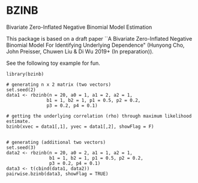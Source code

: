 # BZINB
Bivariate Zero-Inflated Negative Binomial Model Estimation  

This package is based on a draft paper ``A Bivariate Zero-Inflated Negative Binomial Model For Identifying Underlying Dependence" (Hunyong Cho, John Preisser, Chuwen Liu \& Di Wu 2019+ (In preparation)).  

See the following toy example for fun.

```{r}
library(bzinb)

# generating n x 2 matrix (two vectors)
set.seed(2)
data1 <- rbzinb(n = 20, a0 = 1, a1 = 2, a2 = 1,
               b1 = 1, b2 = 1, p1 = 0.5, p2 = 0.2,
               p3 = 0.2, p4 = 0.1)

# getting the underlying correlation (rho) through maximum likelihood estimate.
bzinb(xvec = data1[,1], yvec = data1[,2], showFlag = F)


# generating (additional two vectors)
set.seed(3)
data2 <- rbzinb(n = 20, a0 = 2, a1 = 1, a2 = 1, 
                b1 = 1, b2 = 1, p1 = 0.5, p2 = 0.2, 
                p3 = 0.2, p4 = 0.1)
data3 <- t(cbind(data1, data2))
pairwise.bzinb(data3, showFlag = TRUE)

```
